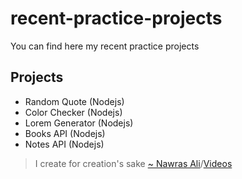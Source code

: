 # recent-practice-projects
You can find here my recent practice projects

## Projects
- Random Quote (Nodejs)
- Color Checker (Nodejs)
- Lorem Generator (Nodejs)
- Books API (Nodejs)
- Notes API (Nodejs)

> I create for creation's sake [~ Nawras Ali](https://learnwithnaw.com)/[Videos](https://youtube.com/c/learnwithnaw)
